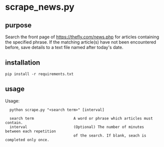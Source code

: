 # scrape_news.py
## purpose
Search the front page of https://thefly.com/news.php for articles containing the specified phrase. If the matching article(s) have not been encountered before, save details to a text file named after today's date.

## installation

`pip install -r requirements.txt`

## usage
 Usage:
 ``` 
   python scrape.py "<search term>" [interval]

   search term                  A word or phrase which articles must contain.
   interval                     (Optional) The number of minutes between each repetition
                                of the search. If blank, seach is completed only once.
```